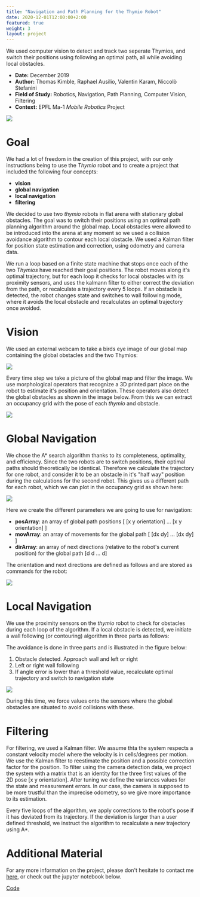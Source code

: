 ```yaml
---
title: "Navigation and Path Planning for the Thymio Robot"
date: 2020-12-01T12:00:00+2:00
featured: true
weight: 3
layout: project
---
```


We used computer vision to detect and track two seperate Thymios, and switch their positions using following an optimal path, all while avoiding local obstacles.

* **Date:** December 2019
* **Author:** Thomas Kimble, Raphael Ausilio, Valentin Karam, Niccolò Stefanini
* **Field of Study:** Robotics, Navigation, Path Planning, Computer Vision, Filtering
* **Context:** EPFL Ma-1 *Mobile Robotics* Project

<div class="web-image-md">
    <img src="../../images/project-images/thymio/thymio_robot.png">
</div>

# Goal

We had a lot of freedom in the creation of this project, with our only instructions being to use the *Thymio* robot and to create a project that included the following four concepts:
* **vision**
* **global navigation**
* **local navigation** 
* **filtering**

We decided to use two *thymio* robots in flat arena with stationary global obstacles. The goal was to switch their positions using an optimal path planning algorithm around the global map. Local obstacles were allowed to be introduced into the arena at any moment so we used a collision avoidance algorithm to contour each local obstacle. We used a Kalman filter for position state estimation and correction, using odometry and camera data.

We run a loop based on a finite state machine that stops once each of the two *Thymios* have reached their goal positions. The robot moves along it's optimal trajectory, but for each loop it checks for local obstacles with its proximity sensors, and uses the kalmann filter to either correct the deviation from the path, or recalculate a trajectory every 5 loops. If an obstacle is detected, the robot changes state and switches to wall following mode, where it avoids the local obstacle and recalculates an optimal trajectory once avoided.

# Vision

We used an external webcam to take a birds eye image of our global map containing the global obstacles and the two Thymios:

<div class="web-image-md">
    <img src="../../images/project-images/thymio/thymio_global_map.png">
</div>

Every time step we take a picture of the global map and filter the image. We use morphological operators that recognize a 3D printed part place on the robot to estimate it's position and orientation. These operators also detect the global obstacles as shown in the image below. From this we can extract an occupancy grid with the pose of each *thymio* and obstacle.

<div class="web-image-md">
    <img src="../../images/project-images/thymio/thymio_detection.png">
</div>

# Global Navigation

We chose the A\* search algorithm thanks to its completeness, optimality, and efficiency. Since the two robots are to switch positions, their optimal paths should theoretically be identical. Therefore we calculate the trajectory for one robot, and consider it to be an obstacle in it's "half way" position during the calculations for the second robot. This gives us a different path for each robot, which we can plot in the occupancy grid as shown here:

<div class="web-image-md">
    <img src="../../images/project-images/thymio/thymio_paths.png">
</div>

Here we create the different parameters we are going to use for navigation:
- **posArray**: an array of global path positions [ [x y orientation] ... [x y orientation] ]
- **movArray**: an array of movements for the global path [ [dx dy] ... [dx dy] ]
- **dirArray**: an array of next directions (relative to the robot's current position) for the global path [d d ... d]

The orientation and next directions are defined as follows and are stored as commands for the robot: 

<div class="web-image-md">
    <img src="../../images/project-images/thymio/thymio_movement.svg">
</div>

# Local Navigation

We use the proximity sensors on the *thymio* robot to check for obstacles during each loop of the algorithm. If a local obstacle is detected, we initiate a wall following (or contouring) algorithm in three parts as follows:

The avoidance is done in three parts and is illustrated in the figure below:
1. Obstacle detected. Approach wall and left or right
2. Left or right wall following
3. If angle error is lower than a threshold value, recalculate optimal trajectory and switch to navigation state

<div class="web-image-ms">
    <img src="../../images/project-images/thymio/thymio_obstacle.svg">
</div>

During this time, we force values onto the sensors where the global obstacles are situated to avoid collisions with these.

# Filtering

For filtering, we used a Kalman filter. We assume thta the system respects a constant velocity model where the velocity is in cells/degrees per motion. We use the Kalman filter to reestimate the position and a possible correction factor for the position. To filter using the camera detection data, we project the system with a matrix that is an identity for the three first values of the 2D pose [x y orientation]. After tuning we define the variances values for the state and measurement errors. In our case, the camera is supposed to be more trustful than the imprecise odometry, so we give more importance to its estimation.

Every five loops of the algorithm, we apply corrections to the robot's pose if it has deviated from its trajectory. If the deviation is larger than a user defined threshold, we instruct the algorithm to recalculate a new trajectory using A*.

# Additional Material

For any more information on the project, please don't hesitate to contact me <a href="/contact">here</a>, or check out the jupyter notebook below.

<div class="row justify-content-center">
  <div class="col-auto">
    <a class="button_link" href="https://github.com/ThomasOliverKimble/thymio-mobile-robotics" target="_blank">Code</a>
  </div>
</div>
